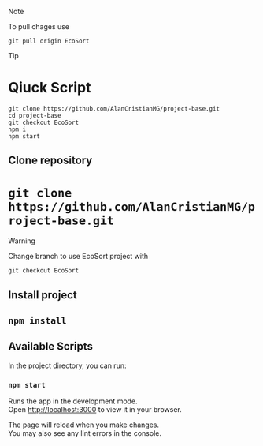> [!NOTE]
> To pull chages use
>```
> git pull origin EcoSort
>```

> [!TIP]
> # Qiuck Script
>
> ```
> git clone https://github.com/AlanCristianMG/project-base.git
> cd project-base
> git checkout EcoSort
> npm i
> npm start
> ```


## Clone repository

# `git clone https://github.com/AlanCristianMG/project-base.git`

> [!WARNING]
> Change branch to use EcoSort project with
>
> ``` git checkout EcoSort ```

## Install project

## `npm install`

## Available Scripts

In the project directory, you can run:

### `npm start`

Runs the app in the development mode.\
Open [http://localhost:3000](http://localhost:3000) to view it in your browser.

The page will reload when you make changes.\
You may also see any lint errors in the console.

